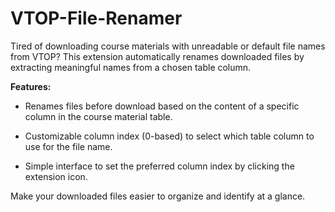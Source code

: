 # VTOP-File-Renamer

Tired of downloading course materials with unreadable or default file names from VTOP? This extension automatically renames downloaded files by extracting meaningful names from a chosen table column.

**Features:**

-   Renames files before download based on the content of a specific column in the course material table.
    
-   Customizable column index (0-based) to select which table column to use for the file name.
    
-   Simple interface to set the preferred column index by clicking the extension icon.
    

Make your downloaded files easier to organize and identify at a glance.

